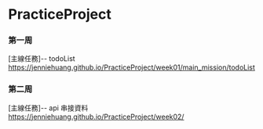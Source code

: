 # PracticeProject

### 第一周

[主線任務]-- todoList 
https://jenniehuang.github.io/PracticeProject/week01/main_mission/todoList

### 第二周

[主線任務]-- api 串接資料
https://jenniehuang.github.io/PracticeProject/week02/
